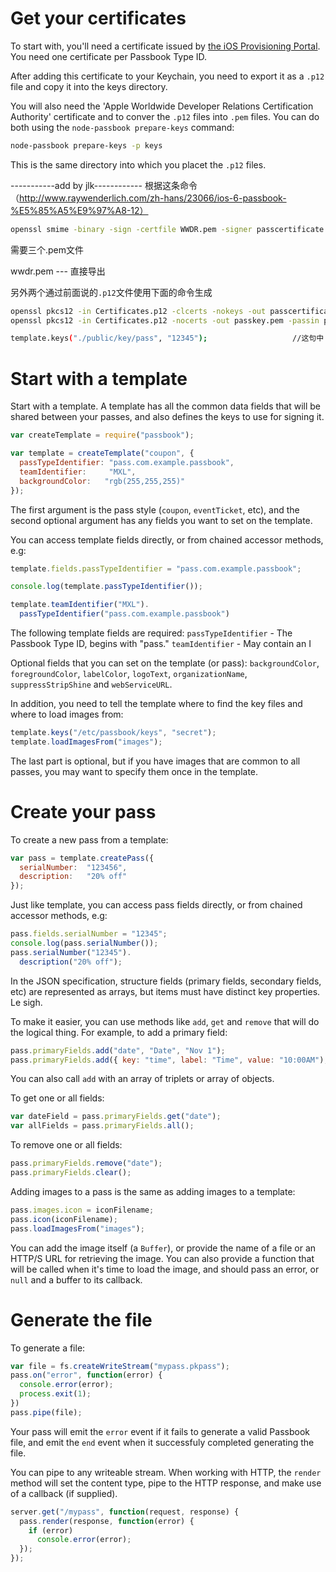 # Get your certificates

To start with, you'll need a certificate issued by [the iOS Provisioning
Portal](https://developer.apple.com/ios/manage/passtypeids/index.action).  You
need one certificate per Passbook Type ID.

After adding this certificate to your Keychain, you need to export it as a
`.p12` file and copy it into the keys directory.

You will also need the 'Apple Worldwide Developer Relations Certification
Authority' certificate and to conver the `.p12` files into `.pem` files.  You
can do both using the `node-passbook prepare-keys` command:

```sh
node-passbook prepare-keys -p keys
```

This is the same directory into which you placet the `.p12` files.

-----------add by jlk------------
根据这条命令 （http://www.raywenderlich.com/zh-hans/23066/ios-6-passbook-%E5%85%A5%E9%97%A8-12）
```sh
openssl smime -binary -sign -certfile WWDR.pem -signer passcertificate.pem -inkey passkey.pem -in manifest.json -out signature -outform DER -passin pass:12345
```

需要三个.pem文件

wwdr.pem --- 直接导出

另外两个通过前面说的`.p12`文件使用下面的命令生成
```sh
openssl pkcs12 -in Certificates.p12 -clcerts -nokeys -out passcertificate.pem -passin pass:
openssl pkcs12 -in Certificates.p12 -nocerts -out passkey.pem -passin pass: -passout pass:12345
```
```sh
template.keys("./public/key/pass", "12345");                   //这句中 12345 就是对应 上面命令中的证书密码 “12345”
```

# Start with a template

Start with a template.  A template has all the common data fields that will be
shared between your passes, and also defines the keys to use for signing it.

```js
var createTemplate = require("passbook");

var template = createTemplate("coupon", {
  passTypeIdentifier: "pass.com.example.passbook",
  teamIdentifier:     "MXL",
  backgroundColor:   "rgb(255,255,255)"
});
```

The first argument is the pass style (`coupon`, `eventTicket`, etc), and the
second optional argument has any fields you want to set on the template.

You can access template fields directly, or from chained accessor methods, e.g:

```js
template.fields.passTypeIdentifier = "pass.com.example.passbook";

console.log(template.passTypeIdentifier());

template.teamIdentifier("MXL").
  passTypeIdentifier("pass.com.example.passbook")
```

The following template fields are required:
`passTypeIdentifier`  - The Passbook Type ID, begins with "pass."
`teamIdentifier`      - May contain an I

Optional fields that you can set on the template (or pass): `backgroundColor`,
`foregroundColor`, `labelColor`, `logoText`, `organizationName`,
`suppressStripShine` and `webServiceURL`.

In addition, you need to tell the template where to find the key files and where
to load images from:

```js
template.keys("/etc/passbook/keys", "secret");
template.loadImagesFrom("images");
```

The last part is optional, but if you have images that are common to all passes,
you may want to specify them once in the template.


# Create your pass

To create a new pass from a template:

```js
var pass = template.createPass({
  serialNumber:  "123456",
  description:   "20% off"
});
```

Just like template, you can access pass fields directly, or from chained
accessor methods, e.g:

```js
pass.fields.serialNumber = "12345";
console.log(pass.serialNumber());
pass.serialNumber("12345").
  description("20% off");
```

In the JSON specification, structure fields (primary fields, secondary fields,
etc) are represented as arrays, but items must have distinct key properties.  Le
sigh.

To make it easier, you can use methods like `add`, `get` and `remove` that
will do the logical thing.  For example, to add a primary field:

```js
pass.primaryFields.add("date", "Date", "Nov 1");
pass.primaryFields.add({ key: "time", label: "Time", value: "10:00AM");
```

You can also call `add` with an array of triplets or array of objects.

To get one or all fields:

```js
var dateField = pass.primaryFields.get("date");
var allFields = pass.primaryFields.all();
```

To remove one or all fields:

```js
pass.primaryFields.remove("date");
pass.primaryFields.clear();
```

Adding images to a pass is the same as adding images to a template:

```js
pass.images.icon = iconFilename;
pass.icon(iconFilename);
pass.loadImagesFrom("images");
```

You can add the image itself (a `Buffer`), or provide the name of a file or an
HTTP/S URL for retrieving the image.  You can also provide a function that will
be called when it's time to load the image, and should pass an error, or `null`
and a buffer to its callback.


# Generate the file

To generate a file:

```js
var file = fs.createWriteStream("mypass.pkpass");
pass.on("error", function(error) {
  console.error(error);
  process.exit(1);
})
pass.pipe(file);
```

Your pass will emit the `error` event if it fails to generate a valid Passbook
file, and emit the `end` event when it successfuly completed generating the
file.

You can pipe to any writeable stream.  When working with HTTP, the `render`
method will set the content type, pipe to the HTTP response, and make use of a
callback (if supplied).

```js
server.get("/mypass", function(request, response) {
  pass.render(response, function(error) {
    if (error)
      console.error(error);
  });
});
```

